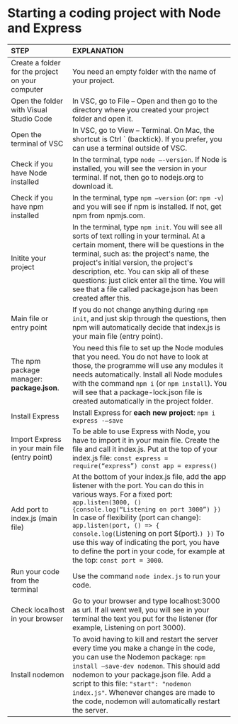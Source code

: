 # Starting a coding project with Node and Express

STEP | EXPLANATION
:---- | :---------
Create a folder for the project on your computer | You need an empty folder with the name of your project.
Open the folder with Visual Studio Code | In VSC, go to File – Open and then go to the directory where you created your project folder and open it.
Open the terminal of VSC | In VSC, go to View – Terminal. On Mac, the shortcut is Ctrl ` (backtick). If you prefer, you can use a terminal outside of VSC.
Check if you have Node installed | In the terminal, type `node –-version`. If Node is installed, you will see the version in your terminal. If not, then go to nodejs.org to download it.
Check if you have npm installed | In the terminal, type `npm –version` (or: `npm -v`) and you will see if npm is installed. If not, get npm from npmjs.com.
Initite your project | In the terminal, type `npm init`. You will see all sorts of text rolling in your terminal. At a certain moment, there will be questions in the terminal, such as: the project's name, the project's initial version, the project's description, etc. You can skip all of these questions: just click enter all the time. You will see that a file called package.json has been created after this.
Main file or entry point | If you do not change anything during `npm init`, and just skip through the questions, then npm will automatically decide that index.js is your main file (entry point).
The npm package manager: **package.json**. | You need this file to set up the Node modules that you need. You do not have to look at those, the programme will use any modules it needs automatically. Install all Node modules with the command `npm i` (or `npm install`). You will see that a package-lock.json file is created automatically in the project folder. 
Install Express | Install Express for **each new project**: `npm i express -–save`
Import Express in your main file (entry point) | To be able to use Express with Node, you have to import it in your main file. Create the file and call it index.js. Put at the top of your index.js file: ```const express = require(“express”) const app = express()```
Add port to index.js (main file) | At the bottom of your index.js file, add the app listener with the port. You can do this in various ways. For a fixed port: `app.listen(3000, () {console.log(“Listening on port 3000”) })` In case of flexibility (port can change): `app.listen(port, () => { console.log(`Listening on port ${port}.`) })` To use this way of indicating the port, you have to define the port in your code, for example at the top: `const port = 3000`.
Run your code from the terminal | Use the command `node index.js` to run your code.
Check localhost in your browser | Go to your browser and type localhost:3000 as url. If all went well, you will see in your terminal the text you put for the listener (for example, Listening on port 3000).
Install nodemon | To avoid having to kill and restart the server every time you make a change in the code, you can use the Nodemon package: `npm install –save-dev nodemon`. This should add nodemon to your package.json file. Add a script to this file: `"start": "nodemon index.js"`. Whenever changes are made to the code, nodemon will automatically restart the server.
